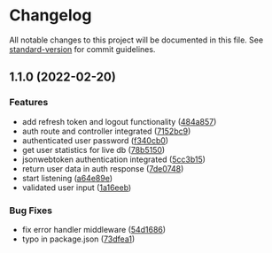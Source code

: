 # Changelog

All notable changes to this project will be documented in this file. See
[standard-version](https://github.com/conventional-changelog/standard-version) for commit
guidelines.

## 1.1.0 (2022-02-20)

### Features

- add refresh token and logout functionality
  ([484a857](https://github.com/enochmk/biosimreg-backend/commit/484a857cf0c69e70177467cd8ff01810be85c2c3))
- auth route and controller integrated
  ([7152bc9](https://github.com/enochmk/biosimreg-backend/commit/7152bc98df33b828407a03cc12d6172b8708146c))
- authenticated user password
  ([f340cb0](https://github.com/enochmk/biosimreg-backend/commit/f340cb07f63220b0f3deb9767ba59ff1733a2d70))
- get user statistics for live db
  ([78b5150](https://github.com/enochmk/biosimreg-backend/commit/78b51502feb538039bc48599b9fff0452c4954f3))
- jsonwebtoken authentication integrated
  ([5cc3b15](https://github.com/enochmk/biosimreg-backend/commit/5cc3b155f3ceee07c4c1b838cc7ef57805efc073))
- return user data in auth response
  ([7de0748](https://github.com/enochmk/biosimreg-backend/commit/7de074831a1802fe5978488b434c19147a3fbb6b))
- start listening
  ([a64e89e](https://github.com/enochmk/biosimreg-backend/commit/a64e89e4f1250d40e4de87570e081f113314fcbc))
- validated user input
  ([1a16eeb](https://github.com/enochmk/biosimreg-backend/commit/1a16eebecd68cde25df06d54b54cf16c708aaad5))

### Bug Fixes

- fix error handler middleware
  ([54d1686](https://github.com/enochmk/biosimreg-backend/commit/54d168672aeb5d06c1ff942cae30a3f89dedd54d))
- typo in package.json
  ([73dfea1](https://github.com/enochmk/biosimreg-backend/commit/73dfea13dcb686498bfa45f57ba3001a14786240))
